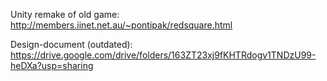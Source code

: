 Unity remake of old game: http://members.iinet.net.au/~pontipak/redsquare.html

Design-document (outdated):
https://drive.google.com/drive/folders/163ZT23xj9fKHTRdogv1TNDzU99-heDXa?usp=sharing